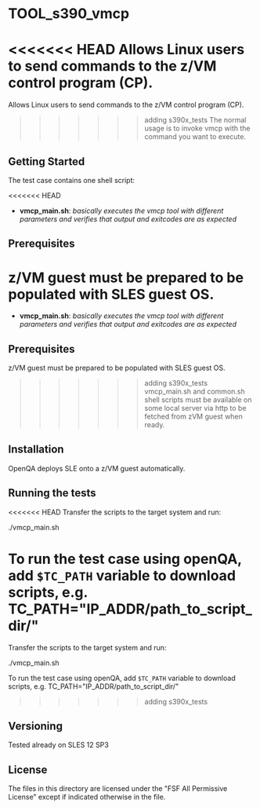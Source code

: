 # TOOL_s390_vmcp

<<<<<<< HEAD
Allows Linux users to send commands to the z/VM control program (CP). 
=======
Allows Linux users to send commands to the z/VM control program (CP).
>>>>>>>  adding s390x_tests
The normal usage is to invoke vmcp with the command you want to execute.

## Getting Started

The test case contains one shell script:

<<<<<<< HEAD
- **vmcp_main.sh**: *basically executes the vmcp tool with different parameters and verifies that 
              output and exitcodes are as expected*

## Prerequisites
        
z/VM guest must be prepared to be populated with SLES guest OS.         
=======
- **vmcp_main.sh**: *basically executes the vmcp tool with different parameters and verifies that
              output and exitcodes are as expected*

## Prerequisites

z/VM guest must be prepared to be populated with SLES guest OS.
>>>>>>>  adding s390x_tests
vmcp_main.sh and common.sh shell scripts must be available on some local server via http to be fetched from zVM guest when ready.

## Installation

OpenQA deploys SLE onto a z/VM guest automatically.

## Running the tests

<<<<<<< HEAD
Transfer the scripts to the target system and run:  

./vmcp_main.sh

To run the test case using openQA, add `$TC_PATH` variable to download scripts, e.g.  
TC_PATH="IP_ADDR/path_to_script_dir/"  
=======
Transfer the scripts to the target system and run:

./vmcp_main.sh

To run the test case using openQA, add `$TC_PATH` variable to download scripts, e.g.
TC_PATH="IP_ADDR/path_to_script_dir/"
>>>>>>>  adding s390x_tests


## Versioning

Tested already on SLES 12 SP3

## License

The files in this directory are licensed under the "FSF All Permissive License" except if indicated otherwise in the file.
